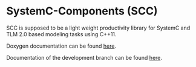 SystemC-Components (SCC)
========================

SCC is supposed to be a light weight productivity library for SystemC and TLM 2.0 based modeling tasks using C++11.

Doxygen documentation can be found [here](main).

Documentation of the development branch can be found [here](develop).
